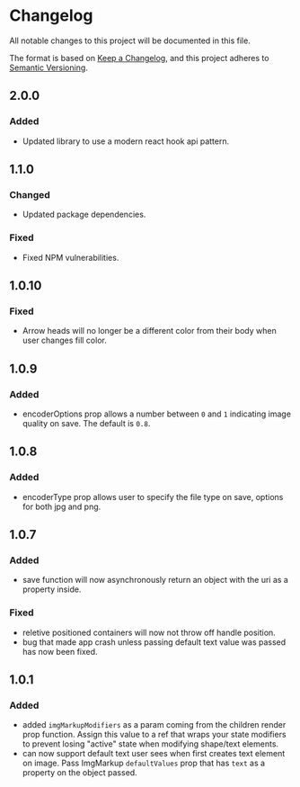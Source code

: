 # Changelog
All notable changes to this project will be documented in this file.

The format is based on [Keep a Changelog](https://keepachangelog.com/en/1.0.0/),
and this project adheres to [Semantic Versioning](https://semver.org/spec/v2.0.0.html).

## 2.0.0
### Added
- Updated library to use a modern react hook api pattern.

## 1.1.0
### Changed
- Updated package dependencies.
### Fixed
- Fixed NPM vulnerabilities.

## 1.0.10
### Fixed
- Arrow heads will no longer be a different color from their body when user changes fill color.

## 1.0.9
### Added
- encoderOptions prop allows a number between `0` and `1` indicating image quality on save. The default is `0.8`.

## 1.0.8
### Added
- encoderType prop allows user to specify the file type on save, options for both jpg and png.

## 1.0.7
### Added
- save function will now asynchronously return an object with the uri as a property inside.
### Fixed
- reletive positioned containers will now not throw off handle position.
- bug that made app crash unless passing default text value was passed has now been fixed.

## 1.0.1
### Added
- added `imgMarkupModifiers` as a param coming from the children render prop function. Assign this value to a ref that wraps your state modifiers to prevent losing "active" state when modifying shape/text elements.
- can now support default text user sees when first creates text element on image. Pass ImgMarkup `defaultValues` prop that has `text` as a property on the object passed.


